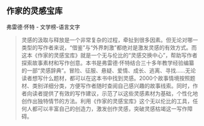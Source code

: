 ## 作家的灵感宝库

弗雷德·怀特  -  文学榜-语言文字

> 灵感的汲取与释放是一个非常复杂的过程，牵扯到很多因素。但无论对哪一类型的写作者来说，“借鉴”与“外界刺激”都绝对是激发灵感的有效方式。而这本《作家的灵感宝库》就是一个无与伦比的“灵感交换中心”，帮助写作者探索故事素材和写作创意。本书是弗雷德·怀特结合三十多年教学经验编纂的一部“灵感辞典”。冒险、征服、悬疑、爱情、成长、逃离、寻找……无论读者想写什么题材，都可以在这本书中找到灵感。2000个故事情境按照题材、类别详细分类，方便写作者随时查阅自己感兴趣的故事线索。同时，作者向读者提供了有效的写作建议，示范了以这些灵感素材为基础，个性化地创作出独特情节的方法。利用《作家的灵感宝库》这个无以伦比的工具，任何人都可以丰富自己的创造力，激发创作灵感，突破灵感枯竭这一写作障碍。
